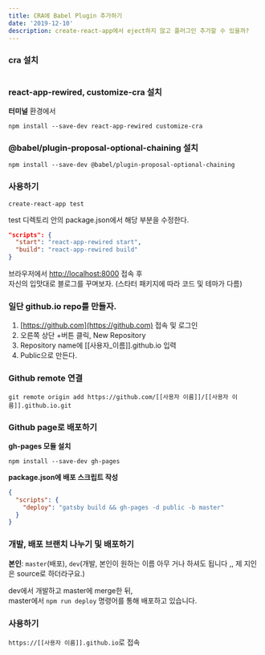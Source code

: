 ```yaml
---
title: CRA에 Babel Plugin 추가하기
date: '2019-12-10'
description: create-react-app에서 eject하지 않고 플러그인 추가할 수 있을까?
---
```


### cra 설치

```Shell

```

### react-app-rewired, customize-cra 설치

**터미널** 환경에서

```Shell
npm install --save-dev react-app-rewired customize-cra
```

### @babel/plugin-proposal-optional-chaining 설치

```Shell
npm install --save-dev @babel/plugin-proposal-optional-chaining
```

### 사용하기

```Shell
create-react-app test
```

test 디렉토리 안의 package.json에서 해당 부분을 수정한다.
```JSON
"scripts": {
  "start": "react-app-rewired start",
  "build": "react-app-rewired build"
}
```

브라우저에서 [http://localhost:8000](http://localhost:8000) 접속 후  
자신의 입맛대로 블로그를 꾸며보자. (스타터 패키지에 따라 코드 및 테마가 다름)

### 일단 github.io repo를 만들자.

1. [https://github.com](https://github.com) 접속 및 로그인
2. 오른쪽 상단 +버튼 클릭, New Repository
3. Repository name에 [[사용자_이름]].github.io 입력
4. Public으로 만든다.

### Github remote 연결

```Shell
git remote origin add https://github.com/[[사용자 이름]]/[[사용자 이름]].github.io.git
```

### Github page로 배포하기

**gh-pages 모듈 설치**

```Shell
npm install --save-dev gh-pages
```

**package.json에 배포 스크립트 작성**

```JSON
{
  "scripts": {
    "deploy": "gatsby build && gh-pages -d public -b master"
  }
}
```

### 개발, 배포 브랜치 나누기 및 배포하기

**본인**: `master`(배포), `dev`(개발, 본인이 원하는 이름 아무 거나 하셔도 됩니다 ,, 제 지인은 source로 하더라구요.)

dev에서 개발하고 master에 merge한 뒤,  
master에서 `npm run deploy` 명령어를 통해 배포하고 있습니다.

### 사용하기

`https://[[사용자 이름]].github.io`로 접속
